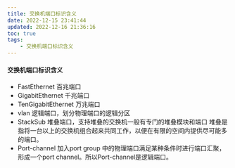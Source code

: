 ```yaml
---
title: 交换机端口标识含义
date: 2022-12-15 23:41:44
updated: 2022-12-16 21:36:16
toc: true
tags: 
    - 交换机端口标识含义
---
```

#### 交换机端口标识含义
- FastEthernet 百兆端口
- GigabitEthernet 千兆端口
- TenGigabitEthernet 万兆端口
- vlan 逻辑端口，划分物理端口的逻辑分区
- StackSub 堆叠端口，支持堆叠的交换机一般有专门的堆叠模块和端口
堆叠是指将一台以上的交换机组合起来共同工作，以便在有限的空间内提供尽可能多的端口。
- Port-channel 加入port group 中的物理端口满足某种条件时进行端口汇聚，形成一个port channel。所以Port-channel是逻辑端口。